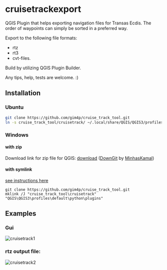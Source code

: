 # cruisetrackexport

QGIS Plugin that helps exporting navigation files for Transas Ecdis. The order of waypoints can simply be sorted in a preferred way.

Export to the following file formats:
- rtz
- rt3
- cvt-files.

Build by utilizing QGIS Plugin Builder.

Any tips, help, tests are welcome. :)

## Installation

### Ubuntu 

```bash
git clone https://github.com/gim4p/cruise_track_tool.git
ln -s cruise_track_tool/cruisetrack/ ~/.local/share/QGIS/QGIS3/profiles/default/python/plugins
```

### Windows

#### with zip

Download link for zip file for QGIS:
[download](https://minhaskamal.github.io/DownGit/#/home?url=https://github.com/gim4p/cruise_track/tree/main/cruisetrack)
([DownGit](https://minhaskamal.github.io/DownGit/#/home) by [MinhasKamal](https://github.com/MinhasKamal))

#### with symlink

[see instructions here](https://www.howtogeek.com/howto/16226/complete-guide-to-symbolic-links-symlinks-on-windows-or-linux/)

```shell
git clone https://github.com/gim4p/cruise_track_tool.git
mklink /J "cruise_track_tool\cruisetrack" "QGIS\QGIS3\profiles\default\python\plugins"
```

## Examples

### Gui

![cruisetrack1](img/qgis-plugins-screenshot.png)


### rtz output file:

![cruisetrack2](img/rtz-file-screenshot.PNG)


